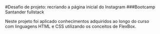 #Desafio de projeto: recriando a página inicial do Instagram
###Bootcamp Santander fullstack

Neste projeto foi aplicado conhecimentos adquiridos ao longo do curso com linguagens HTML e CSS utilizando os conceitos de FlexBox.
